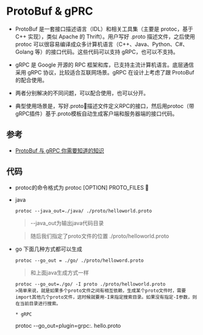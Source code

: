 # ProtoBuf & gPRC
* ProtoBuf 是一套接口描述语言（IDL）和相关工具集（主要是 protoc，基于 C++ 实现），类似 Apache 的 Thrift）。用户写好 .proto 描述文件，之后使用 protoc 可以很容易编译成众多计算机语言（C++、Java、Python、C#、Golang 等）的接口代码。这些代码可以支持 gRPC，也可以不支持。

* gRPC 是 Google 开源的 RPC 框架和库，已支持主流计算机语言。底层通信采用 gRPC 协议，比较适合互联网场景。gRPC 在设计上考虑了跟 ProtoBuf 的配合使用。

* 两者分别解决的不同问题，可以配合使用，也可以分开。
* 典型使用场景是，写好.proto描述文件定义RPC的接口，然后用protoc（带gRPC插件）基于.proto模板自动生成客户端和服务器端的接口代码。

## 参考
* [ProtoBuf 与 gRPC 你需要知道的知识](https://blog.csdn.net/yeasy/article/details/52190007)

## 代码
* protoc的命令格式为 protoc [OPTION] PROTO_FILES
  
* java
  ```
  protoc --java_out=./java/ ./proto/helloworld.proto
  ```
  >--java_out为输出java代码目录  

  >随后我们指定了proto文件的位置 ./proto/helloworld.proto

* go
  下面几种方式都可以生成
  ```
  protoc --go_out = ./go/ ./proto/helloword.proto
  ```
  >和上面java生成方式一样
  ```
  protoc --go_out=./go/ -I proto ./proto/helloworld.proto
  >简单来说，就是如果多个proto文件之间有相互依赖，生成某个proto文件时，需要import其他几个proto文件，这时候就要用-I来指定搜索目录。如果没有指定-I参数，则在当前目录进行搜索。

  * gRPC
    ```
    protoc --go_out=plugin=grpc:. hello.proto